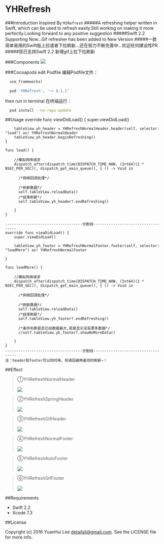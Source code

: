 # YHRefresh

###Introduction 
Inspired By `MJRefresh`
#####A refreshing helper written in Swift, which can be used to refresh easily.Still working on making it more perfectly.Looking forward to any positive suggestion 
#####Swift 2.2 Supporting Now...Gif refresher has been added to New Version
#####一款简单易用的Swift版上拉或者下拉刷新...还在努力不断完善中...欢迎任何建设性PR
#####现已支持Swift 2.2 新增gif上拉下拉刷新

###Components
![](http://ww3.sinaimg.cn/mw1024/9a2346e2gw1f51ztblwehj20j1073gm7.jpg)

###Cocoapods
edit Podfile 编辑Podfile文件： 
``` bash 
  use_frameworks!
  
  pod 'YHRefresh', '~> 0.1.1’
```
then run in terminal 在终端运行：
``` bash 
  pod install --no-repo-update
```
##Usage
    override func viewDidLoad() {
        super.viewDidLoad()
        
        tableView.yh_header = YHRefreshNormalHeader.header(self, selector: "load") as! YHRefreshNormalHeader
        tableView.yh_header.beginRefreshing()
    }
    
    func load() {
        
        //模拟网络请求
        dispatch_after(dispatch_time(DISPATCH_TIME_NOW, (Int64)(2 * NSEC_PER_SEC)), dispatch_get_main_queue(), { () -> Void in
	
	      /*网络回调处理*/
	    
	      /*刷新数据*/
	      self.tableView.reloadData()
	      /*结束刷新*/
	      self.tableView.yh_header?.endRefreshing()
    
        }
    }
    
    -----------------------------------分割线-----------------------------------
    override func viewDidLoad() {
        super.viewDidLoad()
        
        tableView.yh_footer = YHRefreshNormalFooter.footer(self, selector: "loadMore") as! YHRefreshNormalFooter
        
    }
    
    func loadMore() {
        
        //模拟网络请求
        dispatch_after(dispatch_time(DISPATCH_TIME_NOW, (Int64)(2 * NSEC_PER_SEC)), dispatch_get_main_queue(), { () -> Void in
        
 	      /*网络回调处理*/
 	    
	      /*刷新数据*/
	      self.tableView.reloadData()
	      /*结束刷新*/
	      self.tableView.yh_footer?.endRefreshing()
	    
	      /*条件判断是否已经数据最大,若是显示没有更多数据*/
 	      //self.tableView.yh_footer?.showNoMoreData()

        }
    }
    -----------------------------------分割线-----------------------------------
    注：header和footer可以同时用，但请回避两者同时刷新~！

##Effect
>①YHRefreshNormalHeader<br><br>
![](http://ww2.sinaimg.cn/mw1024/9a2346e2jw1f52us5ae1wg208h0f943j.gif)

>②YHRefreshSpringHeader<br><br>
![](http://ww1.sinaimg.cn/mw1024/9a2346e2gw1f52us2n93ig208i0f7n1e.gif)

>③YHRefreshGifHeader<br><br>
![](http://ww4.sinaimg.cn/mw1024/9a2346e2gw1f4yfcyypjeg208h0fcdmt.gif)

>④YHRefreshNormalFooter<br><br>
![](http://ww2.sinaimg.cn/mw1024/9a2346e2jw1f52wcf4mq6g208i0fajxb.gif)

>⑤YHRefreshAutoFooter<br><br>
![](http://ww4.sinaimg.cn/mw1024/9a2346e2jw1f52wcgn3psg208i0fa0xm.gif)

>⑥YHRefreshGifFooter<br><br>
![](http://ww1.sinaimg.cn/mw1024/9a2346e2gw1f4yfd1c1pag208h0fcjuj.gif)

##Requirements
* Swift 2.2
* Xcode 7.3

##License

Copyright (c) 2016 YuanHui Lee detailsli@gmail.com. See the LICENSE file for more info.

